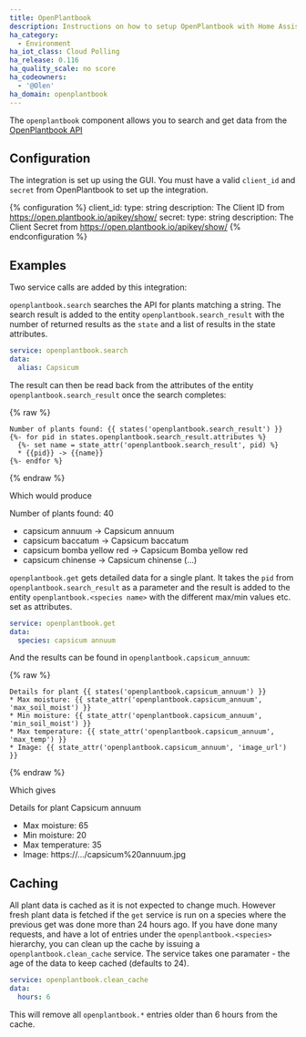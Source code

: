 ```yaml
---
title: OpenPlantbook
description: Instructions on how to setup OpenPlantbook with Home Assistant.
ha_category:
  - Environment
ha_iot_class: Cloud Polling
ha_release: 0.116
ha_quality_scale: no score
ha_codeowners:
  - '@Olen'
ha_domain: openplantbook
---
```


The `openplantbook` component allows you to search and get data from the [OpenPlantbook API](https://open.plantbook.io/) 

## Configuration

The integration is set up using the GUI.  You must have a valid `client_id` and `secret` from OpenPlantbook to set up the integration.

{% configuration %}
client_id:
  type: string
  description: The Client ID from https://open.plantbook.io/apikey/show/
secret:
  type: string
  description: The Client Secret from https://open.plantbook.io/apikey/show/
{% endconfiguration %}


## Examples

Two service calls are added by this integration:

`openplantbook.search` searches the API for plants matching a string. The search result is added to the entity `openplantbook.search_result` with the number of returned results as the `state` and a list of results in the state attributes.

```yaml
service: openplantbook.search
data:
  alias: Capsicum
```

The result can then be read back from the attributes of the entity `openplantbook.search_result` once the search completes:

{% raw %}

```jinja2
Number of plants found: {{ states('openplantbook.search_result') }}
{%- for pid in states.openplantbook.search_result.attributes %}
  {%- set name = state_attr('openplantbook.search_result', pid) %}
  * {{pid}} -> {{name}}
{%- endfor %}
```

{% endraw %}

Which would produce 

Number of plants found: 40
  * capsicum annuum -> Capsicum annuum
  * capsicum baccatum -> Capsicum baccatum
  * capsicum bomba yellow red -> Capsicum Bomba yellow red
  * capsicum chinense -> Capsicum chinense
(...)


`openplantbook.get` gets detailed data for a single plant. It takes the `pid` from `openplantbook.search_result` as a parameter and the result is added to the entity `openplantbook.<species name>` with the different max/min values etc. set as attributes.

```yaml
service: openplantbook.get
data:
  species: capsicum annuum
```

And the results can be found in `openplantbook.capsicum_annuum`:

{% raw %}

```jinja2
Details for plant {{ states('openplantbook.capsicum_annuum') }}
* Max moisture: {{ state_attr('openplantbook.capsicum_annuum', 'max_soil_moist') }}
* Min moisture: {{ state_attr('openplantbook.capsicum_annuum', 'min_soil_moist') }}
* Max temperature: {{ state_attr('openplantbook.capsicum_annuum', 'max_temp') }}
* Image: {{ state_attr('openplantbook.capsicum_annuum', 'image_url') }}
```

{% endraw %}

Which gives

Details for plant Capsicum annuum
* Max moisture: 65
* Min moisture: 20
* Max temperature: 35
* Image: https://.../capsicum%20annuum.jpg

## Caching
All plant data is cached as it is not expected to change much.  However fresh plant data is fetched if the `get` service is run on a species where the previous get was done more than 24 hours ago. If you have done many requests, and have a lot of entries under the `openplantbook.<species>` hierarchy, you can clean up the cache by issuing a `openplantbook.clean_cache` service.  The service takes one paramater - the age of the data to keep cached (defaults to 24).


```yaml
service: openplantbook.clean_cache
data:
  hours: 6
```

This will remove all `openplantbook.*` entries older than 6 hours from the cache.
